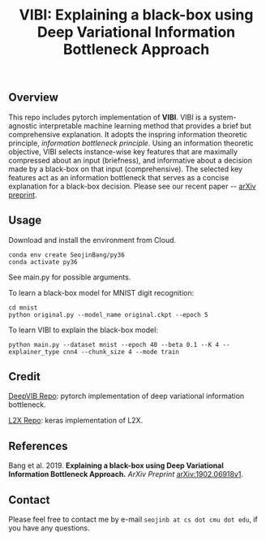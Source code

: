 <h1 align="center">
    VIBI: Explaining a black-box using Deep Variational Information Bottleneck Approach
</h1>

<br />

## Overview
This repo includes pytorch implementation of **VIBI**. VIBI is a system-agnostic interpretable machine learning method that provides a brief but comprehensive explanation. It adopts the inspring information theoretic principle, *information bottleneck principle*. Using an information theoretic objective, VIBI selects instance-wise key features that are maximally compressed about an input (briefness), and informative about a decision made by a black-box on that input (comprehensive). The selected key features act as an information bottleneck that serves as a concise explanation for a black-box decision. Please see our recent paper -- [arXiv preprint](https://arxiv.org/abs/1902.06918).

## Usage
Download and install the environment from Cloud.
```
conda env create SeojinBang/py36
conda activate py36
```

See main.py for possible arguments.

To learn a black-box model for MNIST digit recognition:
```
cd mnist
python original.py --model_name original.ckpt --epoch 5
```

To learn VIBI to explain the black-box model:
```
python main.py --dataset mnist --epoch 40 --beta 0.1 --K 4 --explainer_type cnn4 --chunk_size 4 --mode train
```

## Credit
[DeepVIB Repo](https://github.com/1Konny/VIB-pytorch): pytorch implementation of deep variational information bottleneck.

[L2X Repo](https://github.com/Jianbo-Lab/L2X): keras implementation of L2X.

## References
Bang et al. 2019. **Explaining a black-box using Deep Variational Information Bottleneck Approach.** *ArXiv Preprint* [arXiv:1902.06918v1](https://arxiv.org/abs/1902.06918).

## Contact
Please feel free to contact me by e-mail `seojinb at cs dot cmu dot edu`, if you have any questions.


